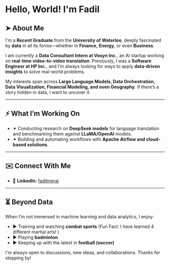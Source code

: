 # Hello, World! I'm Fadil  

## ➤ About Me  
I'm a **Recent Graduate** from the **University of Waterloo**, deeply fascinated by **data** in all its forms—whether in **Finance, Energy**, or even **Business**.  

I am currently a **Data Consultant Intern at Vosyn Inc.**, an AI startup working on **real-time video-to-video translation**. Previously, I was a **Software Engineer at HP Inc.**, and I’m always looking for ways to apply **data-driven insights** to solve real-world problems.  

My interests span across **Large Language Models, Data Orchestration, Data Visualization, Financial Modeling, and even Geography**. If there’s a story hidden in data, I want to uncover it.  

---

## ⚡ What I’m Working On  
- ✦ Conducting research on **DeepSeek models** for language translation and benchmarking them against **LLaMA/OpenAI** models.  
- ✦ Building and automating workflows with **Apache Airflow and cloud-based solutions**.  

---

## ✉️ Connect With Me  
- 🔗 **LinkedIn:** [fadilmeraj](https://www.linkedin.com/in/fadilmeraj/)  

---

## ⏳ Beyond Data  
When I’m not immersed in machine learning and data analytics, I enjoy:  
- ► Training and watching **combat sports**  (Fun Fact: I have learned 4 different martial arts! )
- ► Playing **badminton**  
- ► Keeping up with the latest in **football (soccer)**  

I'm always open to discussions, new ideas, and collaborations. Thanks for stopping by!
